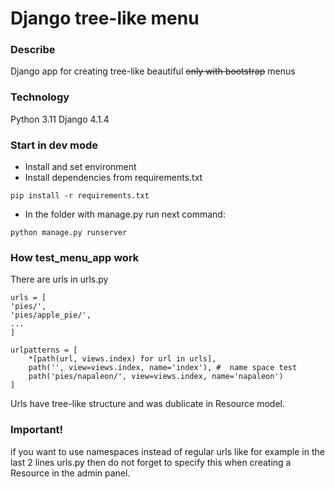 # Django tree-like menu
### Describe
Django app for creating tree-like beautiful ~~only with bootstrap~~ menus
### Technology
Python 3.11
Django 4.1.4
### Start in dev mode
- Install and set environment
- Install dependencies from requirements.txt
```
pip install -r requirements.txt
``` 
- In the folder with manage.py run next command:
```
python manage.py runserver
```
### How test_menu_app work
There are urls in urls.py

```
urls = [
'pies/',
'pies/apple_pie/',
...            
]

urlpatterns = [
    *[path(url, views.index) for url in urls],
    path('', view=views.index, name='index'), #  name space test
    path('pies/napaleon/', view=views.index, name='napaleon')
]
```

Urls have tree-like structure and was dublicate in Resource model.

### Important!
if you want to use namespaces instead
of regular urls like for example in the
last 2 lines urls.py then do not forget
to specify this when creating a Resource
in the admin panel.